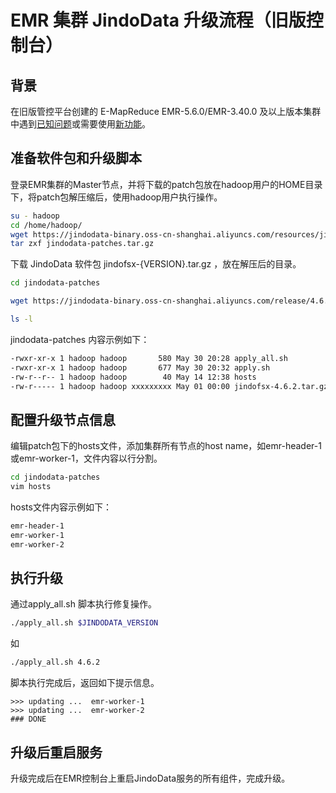 # EMR 集群 JindoData 升级流程（旧版控制台）

## 背景

在旧版管控平台创建的 E-MapReduce EMR-5.6.0/EMR-3.40.0 及以上版本集群中遇到[已知问题](./jindodata/jindodata_known_issues.md)或需要使用[新功能](./jindodata/jindodata_release_notes.md)。

## 准备软件包和升级脚本

登录EMR集群的Master节点，并将下载的patch包放在hadoop用户的HOME目录下，将patch包解压缩后，使用hadoop用户执行操作。

```bash
su - hadoop
cd /home/hadoop/
wget https://jindodata-binary.oss-cn-shanghai.aliyuncs.com/resources/jindodata-patches.tar.gz
tar zxf jindodata-patches.tar.gz
```

下载 JindoData 软件包 jindofsx-{VERSION}.tar.gz ，放在解压后的目录。

```bash
cd jindodata-patches

wget https://jindodata-binary.oss-cn-shanghai.aliyuncs.com/release/4.6.2/jindofsx-4.6.2.tar.gz

ls -l
```

jindodata-patches 内容示例如下：
```bash
-rwxr-xr-x 1 hadoop hadoop       580 May 30 20:28 apply_all.sh
-rwxr-xr-x 1 hadoop hadoop       677 May 30 20:32 apply.sh
-rw-r--r-- 1 hadoop hadoop        40 May 14 12:38 hosts
-rw-r----- 1 hadoop hadoop xxxxxxxxx May 01 00:00 jindofsx-4.6.2.tar.gz
```

## 配置升级节点信息

编辑patch包下的hosts文件，添加集群所有节点的host name，如emr-header-1或emr-worker-1，文件内容以行分割。

```bash
cd jindodata-patches
vim hosts
```

hosts文件内容示例如下：
```bash
emr-header-1
emr-worker-1
emr-worker-2
```

## 执行升级

通过apply_all.sh 脚本执行修复操作。

```bash
./apply_all.sh $JINDODATA_VERSION
```

如

```bash
./apply_all.sh 4.6.2
```

脚本执行完成后，返回如下提示信息。

```
>>> updating ...  emr-worker-1
>>> updating ...  emr-worker-2
### DONE
```


## 升级后重启服务

升级完成后在EMR控制台上重启JindoData服务的所有组件，完成升级。

